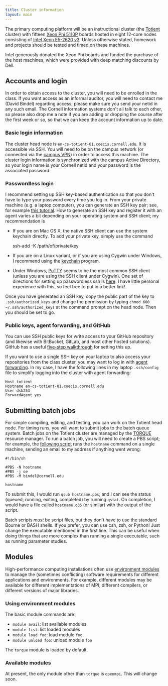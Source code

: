 ```yaml
---
title: Cluster information
layout: main
---
```


The primary computing platform will be an instructional cluster (the
[Totient][totient] cluster) with fifteen [Xeon Phi 5110P][phi-spec]
boards hosted in eight 12-core nodes consisting of
[Intel Xeon E5-2620 v3][xeon-spec].  Unless otherwise stated, homework
and projects should be tested and timed on these machines.

Intel generously donated the Xeon Phi boards and funded the purchase
of the host machines, which were provided with deep matching discounts
by Dell.

[totient]: https://en.wikipedia.org/wiki/Euler%27s_totient_function
[phi-spec]: http://ark.intel.com/products/71992/Intel-Xeon-Phi-Coprocessor-5110P-8GB-1_053-GHz-60-core
[xeon-spec]: http://ark.intel.com/products/83352/Intel-Xeon-Processor-E5-2620-v3-15M-Cache-2_40-GHz

## Accounts and login

In order to obtain access to the cluster, you will need to be enrolled
in the class.  If you want access as an informal auditor, you will
need to contact me (David Bindel) regarding access; please make sure
you send your netid in any such email.  The Cornell information
systems don't all talk to each other, so please also drop me a note if
you are adding or dropping the course after the first week or so, so
that we can keep the account information up to date.

### Basic login information

The cluster head node is `en-cs-totient-01.coecis.cornell.edu`.
It is accessible via SSH.  You will need to be on the campus network
(or connected via the
[campus VPN](http://www.it.cornell.edu/services/vpn/)) in order to
access this machine.  The cluster login information is synchronized
with the campus Active Directory, so your login name is your Cornell
netid and your password is the associated password.

### Passwordless login

I recommend setting up SSH key-based authentication so that you don't
have to type your password every time you log in.  From your private
machine (e.g. a laptop computer), you can generate an SSH key pair;
see, for example
[this tutorial](https://www.digitalocean.com/community/tutorials/how-to-configure-ssh-key-based-authentication-on-a-linux-server).
How to generate an SSH key and register it with an agent varies a bit
depending on your operating system and SSH client; my recommendation
is

 - If you are on Mac OS X, the native SSH client can use the system
   keychain directly.  To add your private key, simply use the command

     ssh-add -K /path/of/private/key

 - If you are on a Linux variant, or if you are using Cygwin under
   Windows, I recommend using the
   [keychain](http://linux.die.net/man/1/keychain) program.

 - Under Windows, [PuTTY](www.putty.org) seems to be the most common
   SSH client (unless you are using the SSH client under Cygwin).
   One set of directions for setting up passwordless ssh is
   [here](https://www.digitalocean.com/community/tutorials/how-to-create-ssh-keys-with-putty-to-connect-to-a-vps).
   I have little personal experience with this, so feel free to put
   in a better link!

Once you have generated an SSH key, copy the public part of the key to
`.ssh/authorized_keys` and change the permission by typing
`chmod 600 ~/.ssh/authorized_keys` at the command prompt on the head node.
Then you should be set to go.

### Public keys, agent forwarding, and GitHub

You can use SSH public keys for write access to your GitHub
repository (and likewise with BitBucket, GitLab, and most other
hosted solutions).  GitHub has a useful
[five-step walkthrough](https://help.github.com/articles/generating-ssh-keys/)
for setting this up.

If you want to use a single SSH key on your laptop to also access
your repositories from the class cluster, you may want to
log in with
[agent forwarding](https://developer.github.com/guides/using-ssh-agent-forwarding/).
In my case, I have the following lines in my laptop `.ssh/config` file
to simplify logging into the cluster with agent forwarding:

    Host totient
    Hostname en-cs-totient-01.coecis.cornell.edu
    User dsb253
    ForwardAgent yes

## Submitting batch jobs

For simple compiling, editing, and testing, you can work on the
Totient head node.  For timing runs, you will want to submit jobs to
the batch queue system.  Batch jobs on the Totient cluster are managed by the
[TORQUE](http://www.adaptivecomputing.com/products/open-source/torque/)
resource manager.  To run a batch job, you will need to create a PBS
script; for example, the 
[following script](https://github.com/cornell-cs5220-f15/demo/blob/master/hostname.pbs)
runs the `hostname` command
on a single machine, sending an email to my address if anything went
wrong:

    #!/bin/sh
    
    #PBS -N hostname
    #PBS -j oe
    #PBS -M bindel@cornell.edu
    
    hostname

To submit this, I would run `qsub hostname.pbs`; and I can see the status
(queued, running, exiting, completed) by running `qstat`.  On
completion, I would have a file called `hostname.o35` (or similar)
with the output of the script.

Batch scripts *must* be script files, but they don't have to use the
standard Bourne or BASH shells.  If you prefer, you can use csh, zsh,
or Python!  Just change the executable mentioned in the first line.
This can be useful when doing things that are more complex than
running a single executable, such as running parameter studies.

## Modules

High-performance computing installations often use
[environment modules](http://modules.sourceforge.net/) to manage the
(sometimes conflicting) software requirements for different
applications and environments.  For example, different modules may be
available for different implementations of MPI, different compilers,
or different versions of major libraries.

### Using environment modules

The basic module commands are:

- `module avail`: list available modules
- `module list`: list loaded modules
- `module load foo`: load module `foo`
- `module unload foo`: unload module `foo`

The `torque` module is loaded by default.

### Available modules

At present, the only module other than `torque` is `openmpi`.
This will change soon.
